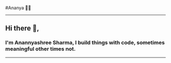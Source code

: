 #Ananya 👨‍💻


---

## Hi there 👋,

### I'm Anannyashree Sharma, I build things with code, sometimes meaningful other times not.
-------
  
